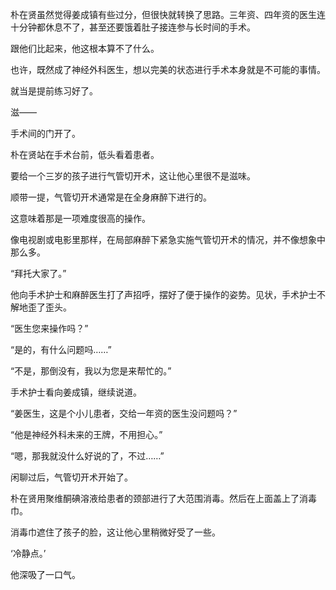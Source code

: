 朴在贤虽然觉得姜成镇有些过分，但很快就转换了思路。三年资、四年资的医生连十分钟都休息不了，甚至还要饿着肚子接连参与长时间的手术。

跟他们比起来，他这根本算不了什么。

也许，既然成了神经外科医生，想以完美的状态进行手术本身就是不可能的事情。

就当是提前练习好了。

滋——

手术间的门开了。

朴在贤站在手术台前，低头看着患者。

要给一个三岁的孩子进行气管切开术，这让他心里很不是滋味。

顺带一提，气管切开术通常是在全身麻醉下进行的。

这意味着那是一项难度很高的操作。

像电视剧或电影里那样，在局部麻醉下紧急实施气管切开术的情况，并不像想象中那么多。

“拜托大家了。”

他向手术护士和麻醉医生打了声招呼，摆好了便于操作的姿势。见状，手术护士不解地歪了歪头。

“医生您来操作吗？”

“是的，有什么问题吗……”

“不是，那倒没有，我以为您是来帮忙的。”

手术护士看向姜成镇，继续说道。

“姜医生，这是个小儿患者，交给一年资的医生没问题吗？”

“他是神经外科未来的王牌，不用担心。”

“嗯，那我就没什么好说的了，不过……”

闲聊过后，气管切开术开始了。

朴在贤用聚维酮碘溶液给患者的颈部进行了大范围消毒。然后在上面盖上了消毒巾。

消毒巾遮住了孩子的脸，这让他心里稍微好受了一些。

‘冷静点。’

他深吸了一口气。